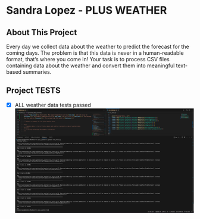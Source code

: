 # Sandra Lopez - PLUS WEATHER

## About This Project
Every day we collect data about the weather to predict the forecast for the coming days. The problem is that this data is never in a human-readable format, that’s where you come in! Your task is to process CSV files containing data about the weather and convert them into meaningful text-based summaries.

## Project TESTS
- [x] ALL weather data tests passed
    ![ALL tests pasted]( test_screenshot/Screen_Shot_2023-11-11_at_11.25.00_pm.png )
